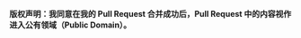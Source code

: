 **版权声明：我同意在我的 Pull Request 合并成功后，Pull Request 中的内容视作进入公有领域（Public Domain）。**

<!-- 如果有其他需要补充的可以写在这里 -->

